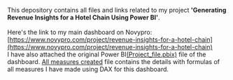 This depository contains all files and links related to my project **'Generating Revenue Insights for a Hotel Chain Using Power BI'**. <br><br>
Here's the link to my main dashboard on Novypro: [https://www.novypro.com/project/revenue-insights-for-a-hotel-chain](https://www.novypro.com/project/revenue-insights-for-a-hotel-chain)
<br>
I have also attached the original Power BI[(Project_file.pbix)](https://github.com/A0-z/data_analytics_portfolio/blob/a5fd0eb6b784c60d02d888efd4c1d4f3039f49e7/1.%20Generating%20Revenue%20Insights%20for%20a%20Hotel%20Chain%20Using%20Power%20BI/Project_file.pbix) file of the dashboard.
[All measures created](https://github.com/A0-z/data_analytics_portfolio/blob/a5fd0eb6b784c60d02d888efd4c1d4f3039f49e7/1.%20Generating%20Revenue%20Insights%20for%20a%20Hotel%20Chain%20Using%20Power%20BI/All%20measures%20created.pdf) file contains the details with formulas of all measures I have made using DAX for this dashboard.
